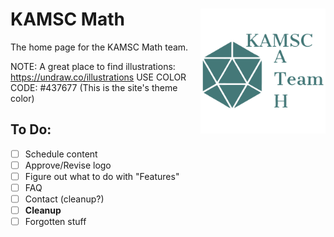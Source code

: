 <div>
  <img align="right" src="/images/logo/logo1.svg" alt="KAMSC Math Logo" width="200"/> 
  <h1> KAMSC Math</h1>
</div>

The home page for the KAMSC Math team.

NOTE: A great place to find illustrations: https://undraw.co/illustrations USE COLOR CODE: #437677 (This is the site's theme color)

## To Do:
- [ ] Schedule content
- [ ] Approve/Revise logo
- [ ] Figure out what to do with "Features"
- [ ] FAQ
- [ ] Contact (cleanup?)
- [ ] **Cleanup**
- [ ] Forgotten stuff
